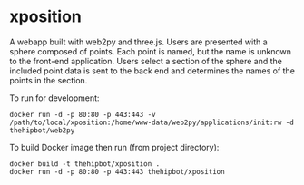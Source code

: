 # xposition
A webapp built with web2py and three.js. Users are presented with a sphere composed of points. Each point is named, but the 
name is unknown to the front-end application. Users select a section of the sphere and the included point data is 
sent to the back end and determines the names of the points in the section.

To run for development:
```
docker run -d -p 80:80 -p 443:443 -v /path/to/local/xposition:/home/www-data/web2py/applications/init:rw -d thehipbot/web2py
```

To build Docker image then run (from project directory):
```
docker build -t thehipbot/xposition .
docker run -d -p 80:80 -p 443:443 thehipbot/xposition
```